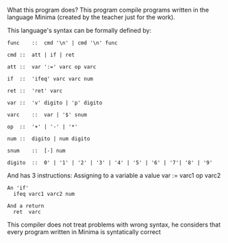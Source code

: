 What this program does?
  This program compile programs written in the language Minima (created by the teacher just for the work). 
  
  This language's syntax can be formally defined by:
    
    func	::	cmd '\n' | cmd '\n' func
    
    cmd	::	att | if | ret
    
    att	::	var ':=' varc op varc
    
    if	::	'ifeq' varc varc num
    
    ret	::	'ret' varc
    
    var	::	'v' digito | 'p' digito
    
    varc	::	var | '$' snum
    
    op	::	'+' | '-' | '*'
    
    num	::	digito | num digito
    
    snum	::	[-] num
    
    digito	::	0' | '1' | '2' | '3' | '4' | '5' | '6' | '7'| '8' | '9'
  
  And has 3 instructions:
    Assigning to a variable a value
      var := varc1 op varc2
      
    An 'if'
      ifeq varc1 varc2 num
    
    And a return
      ret  varc
      
  This compiler does not treat problems with wrong syntax, he considers that every program written in Minima is syntatically correct
